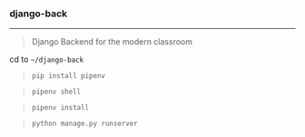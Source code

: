 ### django-back
---
> Django Backend for the modern classroom

cd to `~/django-back`

> `pip install pipenv`

> `pipenv shell`

> `pipenv install`

> `python manage.py runserver`